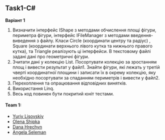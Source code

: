 ## Task1-C#

**Варіант 1**
1) Визначити інтерфейс IShape з методами обчислення площі фігури, периметра фігури, інтерфейс IFileManager з методами введення-виведення з файлу. Класи Circle (координати центру та радіус) , Square (координати верхнього лівого кутка та нижнього правого кутка), та Triangle  реалізують ці інтерфейси. В текстовому файлі задані дані про геометричні фігури. 
2) Зчитати дані у колекцію List. Посортувати колекцію за зростанням площ і вивести результат у файл1. Знайти фігури, які лежать у третій чверті координатної площини і записати їх в окрему колекцію, яку необхідно посортувати за спаданням периметрів і вивести у файл2.
3) Перехоплення та опрацювання відповідних винятків.
4) Використання Linq.
5) Весь код повинен бути покритий юніт тестами.

#### Team 1:
* [Yuriy Lisovskiy](https://github.com/YuriyLisovskiy)
* [Olena Shipka](https://github.com/oshipka)
* [Dana Hrechyn](https://github.com/danahrechyn123)
* [Angela Seleman](https://github.com/selemanka)
